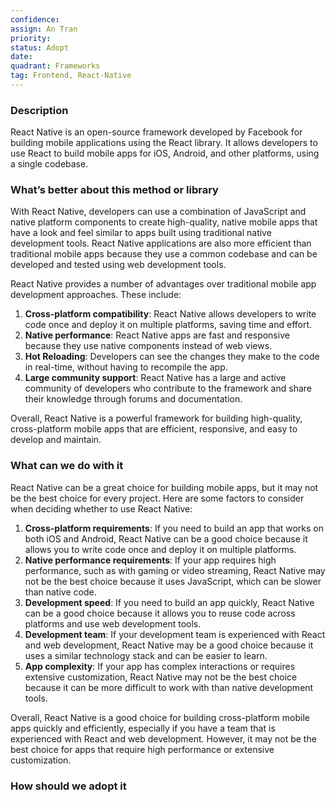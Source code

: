 ```yaml
---
confidence: 
assign: An Tran
priority: 
status: Adopt
date: 
quadrant: Frameworks
tag: Frontend, React-Native
---
```


<!-- table_of_contents b020f645-5c39-4977-afb4-84d67b2101d4 -->

### Description

React Native is an open-source framework developed by Facebook for building mobile applications using the React library. It allows developers to use React to build mobile apps for iOS, Android, and other platforms, using a single codebase.

### What’s better about this method or library

With React Native, developers can use a combination of JavaScript and native platform components to create high-quality, native mobile apps that have a look and feel similar to apps built using traditional native development tools. React Native applications are also more efficient than traditional mobile apps because they use a common codebase and can be developed and tested using web development tools.

React Native provides a number of advantages over traditional mobile app development approaches. These include:

1. **Cross-platform compatibility**: React Native allows developers to write code once and deploy it on multiple platforms, saving time and effort.
1. **Native performance**: React Native apps are fast and responsive because they use native components instead of web views.
1. **Hot Reloading**: Developers can see the changes they make to the code in real-time, without having to recompile the app.
1. **Large community support**: React Native has a large and active community of developers who contribute to the framework and share their knowledge through forums and documentation.

Overall, React Native is a powerful framework for building high-quality, cross-platform mobile apps that are efficient, responsive, and easy to develop and maintain.

### What can we do with it

React Native can be a great choice for building mobile apps, but it may not be the best choice for every project. Here are some factors to consider when deciding whether to use React Native:

1. **Cross-platform requirements**: If you need to build an app that works on both iOS and Android, React Native can be a good choice because it allows you to write code once and deploy it on multiple platforms.
1. **Native performance requirements**: If your app requires high performance, such as with gaming or video streaming, React Native may not be the best choice because it uses JavaScript, which can be slower than native code.
1. **Development speed**: If you need to build an app quickly, React Native can be a good choice because it allows you to reuse code across platforms and use web development tools.
1. **Development team**: If your development team is experienced with React and web development, React Native may be a good choice because it uses a similar technology stack and can be easier to learn.
1. **App complexity**: If your app has complex interactions or requires extensive customization, React Native may not be the best choice because it can be more difficult to work with than native development tools.

Overall, React Native is a good choice for building cross-platform mobile apps quickly and efficiently, especially if you have a team that is experienced with React and web development. However, it may not be the best choice for apps that require high performance or extensive customization.

### How should we adopt it


<!-- child_database 907e6565-34a6-4b2a-9da4-7c372d934540 -->
